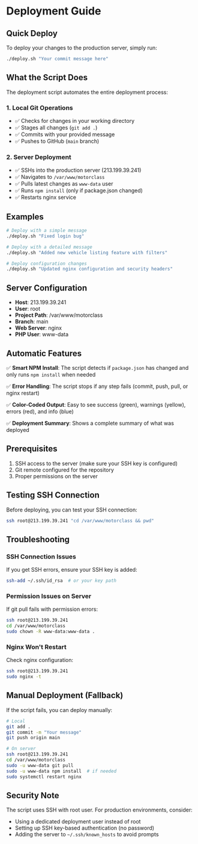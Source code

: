 # Deployment Guide

## Quick Deploy

To deploy your changes to the production server, simply run:

```bash
./deploy.sh "Your commit message here"
```

## What the Script Does

The deployment script automates the entire deployment process:

### 1. Local Git Operations
- ✅ Checks for changes in your working directory
- ✅ Stages all changes (`git add .`)
- ✅ Commits with your provided message
- ✅ Pushes to GitHub (`main` branch)

### 2. Server Deployment
- ✅ SSHs into the production server (213.199.39.241)
- ✅ Navigates to `/var/www/motorclass`
- ✅ Pulls latest changes as `www-data` user
- ✅ Runs `npm install` (only if package.json changed)
- ✅ Restarts nginx service

## Examples

```bash
# Deploy with a simple message
./deploy.sh "Fixed login bug"

# Deploy with a detailed message
./deploy.sh "Added new vehicle listing feature with filters"

# Deploy configuration changes
./deploy.sh "Updated nginx configuration and security headers"
```

## Server Configuration

- **Host**: 213.199.39.241
- **User**: root
- **Project Path**: /var/www/motorclass
- **Branch**: main
- **Web Server**: nginx
- **PHP User**: www-data

## Automatic Features

✅ **Smart NPM Install**: The script detects if `package.json` has changed and only runs `npm install` when needed

✅ **Error Handling**: The script stops if any step fails (commit, push, pull, or nginx restart)

✅ **Color-Coded Output**: Easy to see success (green), warnings (yellow), errors (red), and info (blue)

✅ **Deployment Summary**: Shows a complete summary of what was deployed

## Prerequisites

1. SSH access to the server (make sure your SSH key is configured)
2. Git remote configured for the repository
3. Proper permissions on the server

## Testing SSH Connection

Before deploying, you can test your SSH connection:

```bash
ssh root@213.199.39.241 "cd /var/www/motorclass && pwd"
```

## Troubleshooting

### SSH Connection Issues
If you get SSH errors, ensure your SSH key is added:
```bash
ssh-add ~/.ssh/id_rsa  # or your key path
```

### Permission Issues on Server
If git pull fails with permission errors:
```bash
ssh root@213.199.39.241
cd /var/www/motorclass
sudo chown -R www-data:www-data .
```

### Nginx Won't Restart
Check nginx configuration:
```bash
ssh root@213.199.39.241
sudo nginx -t
```

## Manual Deployment (Fallback)

If the script fails, you can deploy manually:

```bash
# Local
git add .
git commit -m "Your message"
git push origin main

# On server
ssh root@213.199.39.241
cd /var/www/motorclass
sudo -u www-data git pull
sudo -u www-data npm install  # if needed
sudo systemctl restart nginx
```

## Security Note

The script uses SSH with root user. For production environments, consider:
- Using a dedicated deployment user instead of root
- Setting up SSH key-based authentication (no password)
- Adding the server to `~/.ssh/known_hosts` to avoid prompts

